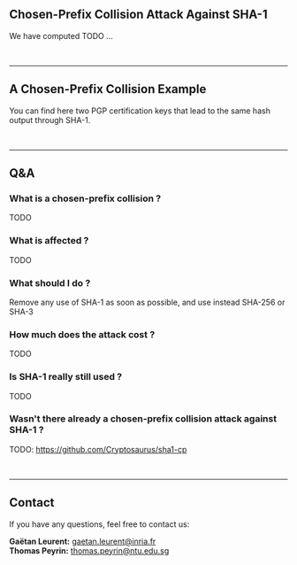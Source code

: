 ## Chosen-Prefix Collision Attack Against SHA-1

We have computed TODO ...
  
&nbsp;
&nbsp;

- - -
## A Chosen-Prefix Collision Example

You can find here two PGP certification keys that lead to the same hash output through SHA-1.
   
&nbsp;
&nbsp;   
   
- - -
## Q&A

### What is a chosen-prefix collision ?

TODO

### What is affected ?

TODO

### What should I do ?

Remove any use of SHA-1 as soon as possible, and use instead SHA-256 or SHA-3


### How much does the attack cost ?

TODO


### Is SHA-1 really still used ?

TODO


### Wasn't there already a chosen-prefix collision attack against SHA-1 ?

TODO: https://github.com/Cryptosaurus/sha1-cp
  
  
&nbsp;
&nbsp;  
  
- - -
## Contact

If you have any questions, feel free to contact us:  
  
**Gaëtan Leurent:** gaetan.leurent@inria.fr  
**Thomas Peyrin:** thomas.peyrin@ntu.edu.sg  
